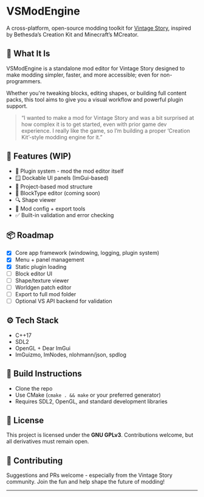 # VSModEngine
A cross-platform, open-source modding toolkit for [Vintage Story](https://www.vintagestory.at/), inspired by Bethesda’s Creation Kit and Minecraft’s MCreator.

## 🧱 What It Is

VSModEngine is a standalone mod editor for Vintage Story designed to make modding simpler, faster, and more accessible; even for non-programmers.

Whether you're tweaking blocks, editing shapes, or building full content packs, this tool aims to give you a visual workflow and powerful plugin support.

> “I wanted to make a mod for Vintage Story and was a bit surprised at how complex it is to get started, even with prior game dev experience. I really like the game, so I’m building a proper ‘Creation Kit’-style modding engine for it.”

## 🚀 Features (WIP)

- 🔌 Plugin system - mod the mod editor itself
- 🪟 Dockable UI panels (ImGui-based)
- 📁 Project-based mod structure
- 🧱 BlockType editor (coming soon)
- 🔍 Shape viewer
- 🧰 Mod config + export tools
- ✅ Built-in validation and error checking

## 📦 Roadmap

- [x] Core app framework (windowing, logging, plugin system)
- [x] Menu + panel management
- [x] Static plugin loading
- [ ] Block editor UI
- [ ] Shape/texture viewer
- [ ] Worldgen patch editor
- [ ] Export to full mod folder
- [ ] Optional VS API backend for validation

## ⚙️ Tech Stack

- C++17
- SDL2
- OpenGL + Dear ImGui
- ImGuizmo, ImNodes, nlohmann/json, spdlog

## 🔧 Build Instructions

- Clone the repo
- Use CMake (`cmake . && make` or your preferred generator)
- Requires SDL2, OpenGL, and standard development libraries

## 📜 License

This project is licensed under the **GNU GPLv3**. Contributions welcome, but all derivatives must remain open.

## 🙌 Contributing

Suggestions and PRs welcome - especially from the Vintage Story community. Join the fun and help shape the future of modding!

---